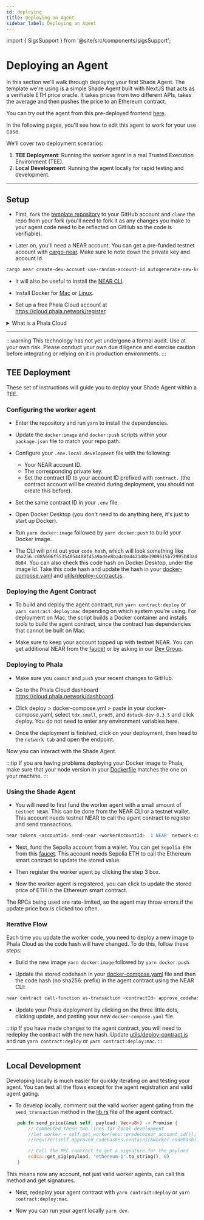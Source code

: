 ```yaml
---
id: deploying
title: Deploying an Agent
sidebar_label: Deploying an Agent
---
```


import { SigsSupport } from '@site/src/components/sigsSupport';

# Deploying an Agent

In this section we'll walk through deploying your first Shade Agent. The template we're using is a simple Shade Agent built with NextJS that acts as a verifiable ETH price oracle. It takes prices from two different APIs, takes the average and then pushes the price to an Ethereum contract.  

You can try out the agent from this pre-deployed frontend [here](https://6167fc3313d457d7b7d618605724595d30cd96ef-3000.dstack-prod5.phala.network/).

In the following pages, you'll see how to edit this agent to work for your use case.

We'll cover two deployment scenarios:
1. **TEE Deployment**: Running the worker agent in a real Trusted Execution Environment (TEE).
2. **Local Development**: Running the agent locally for rapid testing and development.

---

## Setup

- First, `fork` the [template repository](https://github.com/PiVortex/shade-agent-template) to your GitHub account and `clone` the repo from your fork (you'll need to fork it as any changes you make to your agent code need to be reflected on GitHub so the code is verifiable).

- Later on, you'll need a NEAR account. You can get a pre-funded testnet account with [cargo-near](https://github.com/near/cargo-near/releases/latest). Make sure to note down the private key and account Id.

```bash
cargo near create-dev-account use-random-account-id autogenerate-new-keypair print-to-terminal network-config testnet create
```

- It will also be useful to install the [NEAR CLI](https://github.com/near/near-cli-rs/releases/latest).

- Install Docker for [Mac](https://docs.docker.com/desktop/setup/install/mac-install/) or [Linux](https://docs.docker.com/desktop/setup/install/linux/).

- Set up a free Phala Cloud account at https://cloud.phala.network/register. 

<details>

<summary> What is a Phala Cloud </summary>

Phala Cloud is service that offers secure and private hosting in a TEE using [Dstack](https://docs.phala.network/overview/phala-network/dstack). Phala cloud makes it easy to run a TEE, that's why we'll use it in our template!

</details>

---

:::warning
This technology has not yet undergone a formal audit. Use at your own risk. Please conduct your own due diligence and exercise caution before integrating or relying on it in production environments.
:::

## TEE Deployment

These set of instructions will guide you to deploy your Shade Agent within a TEE.

### Configuring the worker agent 

- Enter the repository and run `yarn` to install the dependencies.

- Update the `docker:image` and `docker:push` scripts within your `package.json` file to match your repo path.

- Configure your `.env.local.development` file with the following:
  - Your NEAR account ID.
  - The corresponding private key.
  - Set the contract ID to your account ID prefixed with `contract.` (the contract account will be created during deployment, you should not create this before).

- Set the same contract ID in your `.env` file.

- Open Docker Desktop (you don't need to do anything here, it's just to start up Docker).

- Run `yarn docker:image` followed by `yarn docker:push` to build your Docker image.

- The CLI will print out your `code hash`, which will look something like `sha256:c085606f55354054408f45a9adee8ba4c0a4421d8e3909615b72995b83ad0b84`. You can also check this code hash on Docker Desktop, under the image Id. Take this code hash and update the hash in your [docker-compose.yaml](https://github.com/PiVortex/shade-agent-template/blob/main/docker-compose.yaml#L4) and [utils/deploy-contract.js](https://github.com/PiVortex/shade-agent-template/blob/main/utils/deploy-contract.js#L9).

### Deploying the Agent Contract 

- To build and deploy the agent contract, run `yarn contract:deploy` or `yarn contract:deploy:mac` depending on which system you're using. For deployment on Mac, the script builds a Docker container and installs tools to build the agent contract, since the contract has dependencies that cannot be built on Mac.

- Make sure to keep your account topped up with testnet NEAR. You can get additional NEAR from the [faucet](https://near-faucet.io/) or by asking in our [Dev Group](https:t.me/shadeagents).

### Deploying to Phala

- Make sure you `commit` and `push` your recent changes to GitHub.

- Go to the Phala Cloud dashboard https://cloud.phala.network/dashboard.

- Click deploy > docker-compose.yml > paste in your docker-compose.yaml, select `tdx.small`, `prod5`, and `dstack-dev-0.3.5` and click deploy. You do not need to enter any environment variables here.

- Once the deployment is finished, click on your deployment, then head to the `network tab` and open the endpoint.

Now you can interact with the Shade Agent. 

:::tip
If you are having problems deploying your Docker image to Phala, make sure that your node version in your [Dockerfile](https://github.com/PiVortex/shade-agent-template/blob/main/Dockerfile#L3) matches the one on your machine.
:::

### Using the Shade Agent

- You will need to first fund the worker agent with a small amount of `testnet NEAR`. This can be done from the NEAR CLI or a testnet wallet. This account needs testnet NEAR to call the agent contract to register and send transactions.

```bash
near tokens <accountId> send-near <workerAccountId> '1 NEAR' network-config testnet
```

- Next, fund the Sepolia account from a wallet. You can get `Sepolia ETH` from this [faucet](https://cloud.google.com/application/web3/faucet/ethereum/sepolia). This account needs Sepolia ETH to call the Ethereum smart contract to update the stored value.

- Then register the worker agent by clicking the step 3 box.

- Now the worker agent is registered, you can click to update the stored price of ETH in the Ethereum smart contract.

The RPCs being used are rate-limited, so the agent may throw errors if the update price box is clicked too often.

### Iterative Flow 

Each time you update the worker code, you need to deploy a new image to Phala Cloud as the code hash will have changed. To do this, follow these steps:

- Build the new image `yarn docker:image` followed by `yarn docker:push`.

- Update the stored codehash in your [docker-compose.yaml](https://github.com/PiVortex/shade-agent-template/blob/main/docker-compose.yaml#L4) file and then the code hash (no sha256: prefix) in the agent contract using the NEAR CLI: 

```bash
near contract call-function as-transaction <contractId> approve_codehash json-args '{"codehash": "<yourNewCodeHash>"}' prepaid-gas '100.0 Tgas' attached-deposit '0 NEAR' sign-as <accountId> network-config testnet 
```

- Update your Phala deployment by clicking on the three little dots, clicking update, and pasting your new `docker-compose.yaml` file.

:::tip
If you have made changes to the agent contract, you will need to redeploy the contract with the new hash. Update [utils/deploy-contract.js](https://github.com/PiVortex/shade-agent-template/blob/main/utils/deploy-contract.js#L9) and run `yarn contract:deploy` or `yarn contract:deploy:mac`.
:::

---

## Local Development 

Developing locally is much easier for quickly iterating on and testing your agent. You can test all the flows except for the agent registration and valid agent gating.

- To develop locally, comment out the valid worker agent gating from the `send_transaction` method in the [lib.rs](https://github.com/PiVortex/shade-agent-template/blob/main/contract/src/lib.rs#L70C1-L71C71) file of the agent contract.

```rust
    pub fn send_price(&mut self, payload: Vec<u8>) -> Promise {
        // Commented these two lines for local development
        //let worker = self.get_worker(env::predecessor_account_id());
        //require!(self.approved_codehashes.contains(&worker.codehash));

        // Call the MPC contract to get a signature for the payload
        ecdsa::get_sig(payload, "ethereum-1".to_string(), 0)
    }
```

This means now any account, not just valid worker agents, can call this method and get signatures.

- Next, redeploy your agent contract with `yarn contract:deploy` or `yarn contract:deploy:mac`.

- Now you can run your agent locally `yarn dev`.

<SigsSupport />
